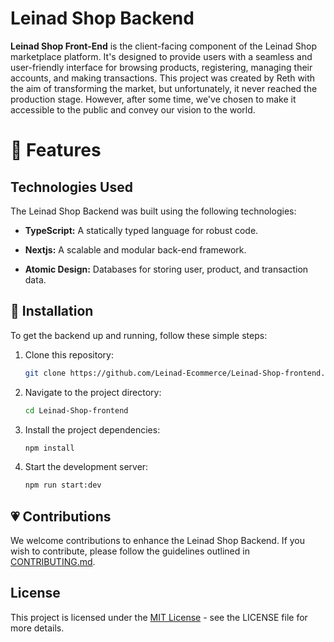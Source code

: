 # Leinad Shop Backend

**Leinad Shop Front-End** is the client-facing component of the Leinad Shop marketplace platform. It's designed to provide users with a seamless and user-friendly interface for browsing products, registering, managing their accounts, and making transactions. This project was created by Reth with the aim of transforming the market, but unfortunately, it never reached the production stage. However, after some time, we've chosen to make it accessible to the public and convey our vision to the world.

# 🔰 Features

## Technologies Used

The Leinad Shop Backend was built using the following technologies:

- **TypeScript:** A statically typed language for robust code.

- **Nextjs:** A scalable and modular back-end framework.

- **Atomic Design:** Databases for storing user, product, and transaction data.

## 🌟 Installation

To get the backend up and running, follow these simple steps:

1. Clone this repository:

    ```bash
    git clone https://github.com/Leinad-Ecommerce/Leinad-Shop-frontend.git
    ```

2. Navigate to the project directory:

    ```bash
    cd Leinad-Shop-frontend
    ```

3. Install the project dependencies:

    ```bash
    npm install
    ```

4. Start the development server:

    ```bash
    npm run start:dev
    ```

## 💗 Contributions

We welcome contributions to enhance the Leinad Shop Backend. If you wish to contribute, please follow the guidelines outlined in [CONTRIBUTING.md](CONTRIBUTING.md).

## License

This project is licensed under the [MIT License](LICENSE) - see the LICENSE file for more details.
